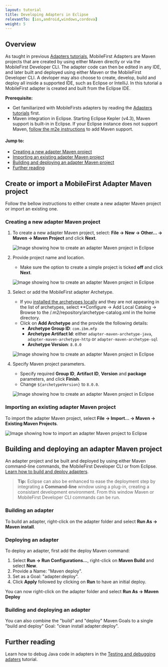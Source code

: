 ```yaml
---
layout: tutorial
title: Developing Adapters in Eclipse
relevantTo: [ios,android,windows,cordova]
weight: 5
---
```

## Overview
As taught in previous [Adapters tutorials](../), MobileFirst Adapters are Maven projects that are created by using either Maven directly or via the MobileFirst Developer CLI. The adapter code can then be edited in any IDE, and later built and deployed using either Maven or the MobileFirst Developer CLI. A devloper may also choose to create, develop, build and deploy all inside a supported IDE, such as Eclipse or IntelliJ. In this tutorial a MobileFirst adapter is created and built from the Eclipse IDE.

**Prerequisite:** 

* Get familiarized with MobileFirsts adapters by reading the [Adapters tutorials](../) first.
* Maven integration in Eclipse. Starting Eclipse Kepler (v4.3), Maven support is built-in in Eclipse. If your Eclipse instance does not support Maven, [follow the m2e instructions](http://www.eclipse.org/m2e/) to add Maven support.

#### Jump to:

* [Creating a new adapter Maven project](#creating-a-new-adapter-maven-project)
* [Importing an existing adapter Maven project](#importing-an-existing-adapter-maven-project)
* [Building and deploying an adapter Maven project](#building-and-deploying-an-adapter-maven-project)
* [Further reading](#further-reading)

## Create or import a MobileFirst Adapter Maven project
Follow the bellow instructions to either create a new adapter Maven project or import an existing one.

### Creating a new adapter Maven project

1. To create a new adapter Maven project, select: **File → New → Other... → Maven → Maven Project** and click **Next**.

    ![Image showing how to create an adapter Maven project in Eclipse](new-maven-project.png)
    
2. Provide project name and location.  
    - Make sure the option to create a simple project is ticked **off** and click **Next**.

    ![Image showing how to create an adapter Maven project in Eclipse](select-project-name-and-location.png)

3. Select or add the MobileFirst adapter Archetype.
    -  If you [installed the archetypes locally](../creating-adapters/#install-maven) and they are not appearing in the list of archetypes, select **Configure → Add Local Catalog → Browse to the /.m2/repository/archetype-catalog.xml in the home directory.
    - Click on **Add Archetype** and the provide the following details:
        - **Archetype Group ID**: `com.ibm.mfp`
        - **Archetype Artifact Id**: either `adapter-maven-archetype-java`, `adapter-maven-archetype-http` or `adapter-maven-archetype-sql`
        - **Archetype Version**: `8.0.0`

    ![Image showing how to create an adapter Maven project in Eclipse](create-an-archetype.png)
    
4. Specify Maven project parameters.  
    - Specify required **Group ID**, **Artifact ID**, **Version** and **package** parameters, and click **Finish**.
    - Change <code>${archetypeVersion}</code> to <code>8.0.0</code>.

    ![Image showing how to create an adapter Maven project in Eclipse](project-parameters.png)
    
### Importing an existing adapter Maven project
To import the adapter Maven project, select **File → Import... → Maven → Existing Maven Projects**.

![Image showing how to import an adapter Maven project to Eclipse](import-adapter-maven-project.png)

## Building and deploying an adapter Maven project
An adapter project and be built and deployed by using either Maven command-line commands, the MobileFirst Developer CLI or from Eclipse.  
[Learn how to build and deploy adapters](../creating-adapters/#build-and-deploy-adapters).

> <span class="glyphicon glyphicon-info-sign" aria-hidden="true"></span> **Tip:** Eclipse can also be enhanced to ease the deployment step by integrating a **Command-line** window using a plug-in, creating a consistant development environment. From this window Maven or MobileFirst Developer CLI commands can be run.

### Building an adapter
To build an adapter, right-click on the adapter folder and select **Run As → Maven install**.  

### Deploying an adapter
To deploy an adapter, first add the deploy Maven command:

1. Select **Run → Run Configurations...**, right-click on **Maven Build** and select **New**.
2. Provide a Name: "Maven deploy".
2. Set as a Goal: "adapter:deploy".
3. Click **Apply** followed by clicking on **Run** to have an initial deploy.

You can now right-click on the adapter folder and select **Run As → Maven Deploy**

### Building and deploying an adapter
You can also combine the "build" and  "deploy" Maven Goals to a single "build and deploy" Goal: "clean install adapter:deploy".

## Further reading
Learn how to debug Java code in adapters in the [Testing and debugging adaters](../testing-and-debugging-adapters) tutorial.

